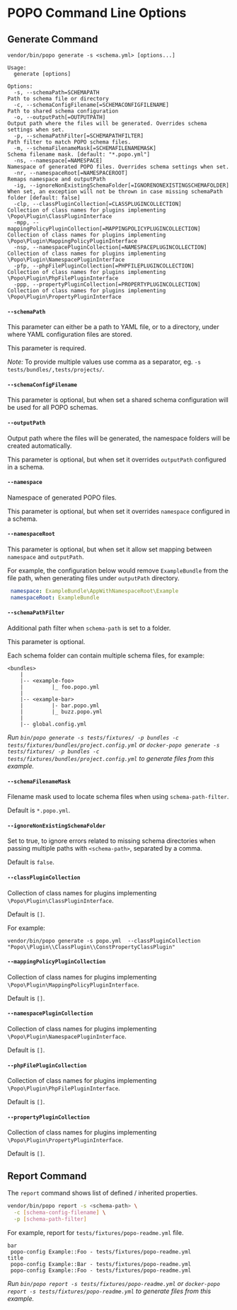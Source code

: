# POPO Command Line Options

## Generate Command

```shell
vendor/bin/popo generate -s <schema.yml> [options...]
```

```shell
Usage:
  generate [options]

Options:
  -s, --schemaPath=SCHEMAPATH                                           Path to schema file or directory
  -c, --schemaConfigFilename[=SCHEMACONFIGFILENAME]                     Path to shared schema configuration
  -o, --outputPath[=OUTPUTPATH]                                         Output path where the files will be generated. Overrides schema settings when set.
  -p, --schemaPathFilter[=SCHEMAPATHFILTER]                             Path filter to match POPO schema files.
  -m, --schemaFilenameMask[=SCHEMAFILENAMEMASK]                         Schema filename mask. [default: "*.popo.yml"]
  -ns, --namespace[=NAMESPACE]                                          Namespace of generated POPO files. Overrides schema settings when set.
  -nr, --namespaceRoot[=NAMESPACEROOT]                                  Remaps namespace and outputPath
  -ig, --ignoreNonExistingSchemaFolder[=IGNORENONEXISTINGSCHEMAFOLDER]  When set, an exception will not be thrown in case missing schemaPath folder [default: false]
  -clp, --classPluginCollection[=CLASSPLUGINCOLLECTION]                 Collection of class names for plugins implementing \Popo\Plugin\ClassPluginInterface
  -mpp, --mappingPolicyPluginCollection[=MAPPINGPOLICYPLUGINCOLLECTION] Collection of class names for plugins implementing \Popo\Plugin\MappingPolicyPluginInterface
  -nsp, --namespacePluginCollection[=NAMESPACEPLUGINCOLLECTION]         Collection of class names for plugins implementing \Popo\Plugin\NamespacePluginInterface
  -pfp, --phpFilePluginCollection[=PHPFILEPLUGINCOLLECTION]             Collection of class names for plugins implementing \Popo\Plugin\PhpFilePluginInterface
  -ppp, --propertyPluginCollection[=PROPERTYPLUGINCOLLECTION]           Collection of class names for plugins implementing \Popo\Plugin\PropertyPluginInterface
```


#### `--schemaPath`

This parameter can either be a path to YAML file, or to a directory, under where YAML configuration files are stored.

This parameter is required.

_Note:_ To provide multiple values use comma as a separator, eg. `-s tests/bundles/,tests/projects/`.

#### `--schemaConfigFilename`

This parameter is optional, but when set a shared schema configuration will be used for all POPO schemas.

#### `--outputPath`

Output path where the files will be generated, the namespace folders will be created automatically.

This parameter is optional, but when set it overrides `outputPath` configured in a schema.

#### `--namespace`

Namespace of generated POPO files.

This parameter is optional, but when set it overrides `namespace` configured in a schema.

#### `--namespaceRoot`

This parameter is optional, but when set it allow set mapping between `namespace` and `outputPath`.

For example, the configuration below would remove `ExampleBundle` from the file path, when generating files
under `outputPath` directory.

```yaml
 namespace: ExampleBundle\AppWithNamespaceRoot\Example
 namespaceRoot: ExampleBundle
```

#### `--schemaPathFilter`

Additional path filter when `schema-path` is set to a folder.

This parameter is optional.

Each schema folder can contain multiple schema files, for example:

```
<bundles>
    |
    |-- <example-foo>
    |         |_ foo.popo.yml
    |         
    |-- <example-bar>
    |         |- bar.popo.yml   
    |         |_ buzz.popo.yml   
    |
    |-- global.config.yml
```

_Run `bin/popo generate -s tests/fixtures/ -p bundles -c tests/fixtures/bundles/project.config.yml` or `docker-popo generate -s tests/fixtures/ -p bundles -c tests/fixtures/bundles/project.config.yml` to generate files from this example._


#### `--schemaFilenameMask`

Filename mask used to locate schema files when using `schema-path-filter`.

Default is `*.popo.yml`.


#### `--ignoreNonExistingSchemaFolder`

Set to true, to ignore errors related to missing schema directories when passing multiple paths with `<schema-path>`, separated by a comma. 

Default is `false`.


#### `--classPluginCollection`

Collection of class names for plugins implementing `\Popo\Plugin\ClassPluginInterface`. 

Default is `[]`.

For example: 
```shell
vendor/bin/popo generate -s popo.yml  --classPluginCollection "Popo\\Plugin\\ClassPlugin\\ConstPropertyClassPlugin"
```


#### `--mappingPolicyPluginCollection`

Collection of class names for plugins implementing `\Popo\Plugin\MappingPolicyPluginInterface`. 

Default is `[]`.


#### `--namespacePluginCollection`

Collection of class names for plugins implementing `\Popo\Plugin\NamespacePluginInterface`. 

Default is `[]`.


#### `--phpFilePluginCollection`

Collection of class names for plugins implementing `\Popo\Plugin\PhpFilePluginInterface`. 

Default is `[]`.


#### `--propertyPluginCollection`

Collection of class names for plugins implementing `\Popo\Plugin\PropertyPluginInterface`. 

Default is `[]`.


## Report Command

The `report` command shows list of defined / inherited properties.

```sh
vendor/bin/popo report -s <schema-path> \
  -c [schema-config-filename] \
  -p [schema-path-filter]
```

For example, report for `tests/fixtures/popo-readme.yml` file. 

```
bar
 popo-config Example::Foo - tests/fixtures/popo-readme.yml
title
 popo-config Example::Bar - tests/fixtures/popo-readme.yml
 popo-config Example::Foo - tests/fixtures/popo-readme.yml
```

_Run `bin/popo report -s tests/fixtures/popo-readme.yml` or `docker-popo report -s tests/fixtures/popo-readme.yml` to generate files from this example._
